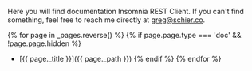 Here you will find documentation Insomnia REST Client. If you can't find something, feel
free to reach me directly at [greg@schier.co](mailto:greg@schier.co).

{% for page in _pages.reverse() %}
{% if page.page.type === 'doc' && !page.page.hidden %}
- [{{ page._title }}]({{ page._path }})
{% endif %}
{% endfor %}
